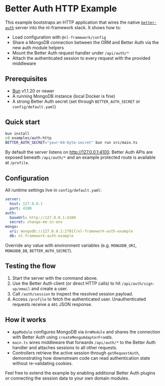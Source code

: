 # Better Auth HTTP Example

This example bootstraps an HTTP application that wires the native [`better-auth`](https://better-auth.com) server into the nl-framework stack. It shows how to:

- Load configuration with `@nl-framework/config`
- Share a MongoDB connection between the ORM and Better Auth via the new auth module helpers
- Mount the Better Auth request handler under `/api/auth/*`
- Attach the authenticated session to every request with the provided middleware

## Prerequisites

- [Bun](https://bun.sh) v1.1.20 or newer
- A running MongoDB instance (local Docker is fine)
- A strong Better Auth secret (set through `BETTER_AUTH_SECRET` or `config/default.yaml`)

## Quick start

```bash
bun install
cd examples/auth-http
BETTER_AUTH_SECRET="your-64-byte-secret" bun run src/main.ts
```

By default the server listens on <http://127.0.0.1:4100>. Better Auth APIs are exposed beneath `/api/auth/*` and an example protected route is available at `/profile`.

## Configuration

All runtime settings live in `config/default.yaml`:

```yaml
server:
  host: 127.0.0.1
  port: 4100
auth:
  baseUrl: http://127.0.0.1:4100
  secret: change-me-in-env
mongo:
  uri: mongodb://127.0.0.1:27017/nl-framework-auth-example
  db: nl-framework-auth-example
```

Override any value with environment variables (e.g. `MONGODB_URI`, `MONGODB_DB`, `BETTER_AUTH_SECRET`).

## Testing the flow

1. Start the server with the command above.
2. Use the Better Auth client (or direct HTTP calls) to hit `/api/auth/sign-up/email` and create a user.
3. Call `/auth/session` to inspect the resolved session payload.
4. Access `/profile` to fetch the authenticated user. Unauthenticated requests receive a `401` JSON response.

## How it works

- `AppModule` configures MongoDB via `OrmModule` and shares the connection with Better Auth using `createMongoAdapterFromDb`.
- `main.ts` wires middleware that forwards `/api/auth/*` to the Better Auth handler and attaches sessions to all other requests.
- Controllers retrieve the active session through `getRequestAuth`, demonstrating how downstream code can read authentication state without re-validating cookies.

Feel free to extend the example by enabling additional Better Auth plugins or connecting the session data to your own domain modules.
